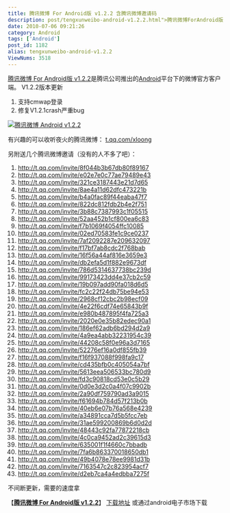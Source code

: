 ```yaml
---
title: 腾讯微博 For Android版 v1.2.2 含腾讯微博邀请码
description: post/tengxunweibo-android-v1.2.2.html">腾讯微博ForAndroid版v1.2.2是腾讯公司推出的/tags/Android">Android平台下的微博官方客户端。V1.2.2版本更新1.支持cmwap登录2.修复V1.2.1crash严重bugpost/tengxunweibo-android-v1.2.2.html">
date: 2010-07-06 09:21:26
category: Android
tags: ['Android']
post_id: 1182
alias: tengxunweibo-android-v1.2.2
ViewNums: 3518
---
```


[腾讯微博 For Android版 v1.2.2](/blog/tengxunweibo-android-v122)是腾讯公司推出的[Android](/tags/Android)平台下的微博官方客户端。
V1.2.2版本更新
1. 支持cmwap登录
2. 修复V1.2.1crash严重bug

[![腾讯微博 Android v1.2.2](http://img001.photo.21cn.com/photos/album/20100508/o/6EDB30D2174B7E00F3B27694D6D02134.jpg)](/blog/tengxunweibo-android-v122)

有兴趣的可以收听夜火的腾讯微博： [t.qq.com/xloong](http://t.qq.com/xloong)

另附送几个腾讯微博邀请（没有的人不多了吧）：

1. http://t.qq.com/invite/8f044b3b67db80f89167
2. http://t.qq.com/invite/e02e7e0c77ae79489e43
3. http://t.qq.com/invite/321ce3187443e21d7d65
4. http://t.qq.com/invite/8ae4a11d62dfc473221b
5. http://t.qq.com/invite/b4a0fac89f44eaba47f7
6. http://t.qq.com/invite/822dc812fdb2b4e2f751
7. http://t.qq.com/invite/3b88c7387993c1f05515
8. http://t.qq.com/invite/52aa452b1cf800ea6c83
9. http://t.qq.com/invite/f7b1069f4054ffc10085
10. http://t.qq.com/invite/02ed70583fe1c9ce0237
11. http://t.qq.com/invite/7af2092287e209632097
12. http://t.qq.com/invite/f17bf7ab8cdc2f768bab
13. http://t.qq.com/invite/16f56a44af816e3659e3
14. http://t.qq.com/invite/db2efa5d1f882e9673df
15. http://t.qq.com/invite/786d5314637738bc239d
16. http://t.qq.com/invite/99173423dd4e37cb2c59
17. http://t.qq.com/invite/19b097add90fa018d6d5
18. http://t.qq.com/invite/fc2c22f24db75be94e53
19. http://t.qq.com/invite/2968cf12cbc2b98ecf09
20. http://t.qq.com/invite/4e22f6cdf74e65843b9f
21. http://t.qq.com/invite/e980b487895f4fa725a3
22. <http://t.qq.com/invite/2020e0e35b82edec90a1>
23. http://t.qq.com/invite/186ef62adb6bd294d2a9
24. http://t.qq.com/invite/4a9ea4abb32231954c39
25. <http://t.qq.com/invite/44208c58f0e96a3d7165>
26. http://t.qq.com/invite/52276ef16a0df855fb39
27. http://t.qq.com/invite/f16f937088f998fa9c17
28. http://t.qq.com/invite/cd435bfb0c405054a7bf
29. <http://t.qq.com/invite/5613eea506533bc780d9>
30. http://t.qq.com/invite/fd3c90818cd53e0c5b29
31. <http://t.qq.com/invite/0d0e3d2c0a4f07c9902b>
32. http://t.qq.com/invite/2a90df759790ad3a9015
33. http://t.qq.com/invite/f61694b784d57f213b0b
34. http://t.qq.com/invite/40eb6e07b76a568e4239
35. http://t.qq.com/invite/a34891cca7d5b5fcc7eb
36. http://t.qq.com/invite/31ae599200869b6d0d2d
37. <http://t.qq.com/invite/48443c92fa77872218cb>
38. http://t.qq.com/invite/4c0ca9452ad2c39615d3
39. <http://t.qq.com/invite/635001f1f4660c7bbadb>
40. <http://t.qq.com/invite/7fa6b863370018650db1>
41. <http://t.qq.com/invite/49b4078e78ee9981d31b>
42. <http://t.qq.com/invite/7163547c2c823954acf7>
43. <http://t.qq.com/invite/d2eb7ca4a4edbba7275f>

不间断更新，需要的速度拿

【[**腾讯微博 For Android版 v1.2.2**](/blog/tengxunweibo-android-v122)】
[下载地址](http://download.tech.qq.com/soft/85/124/76626/index.shtml)
或通过android电子市场下载

